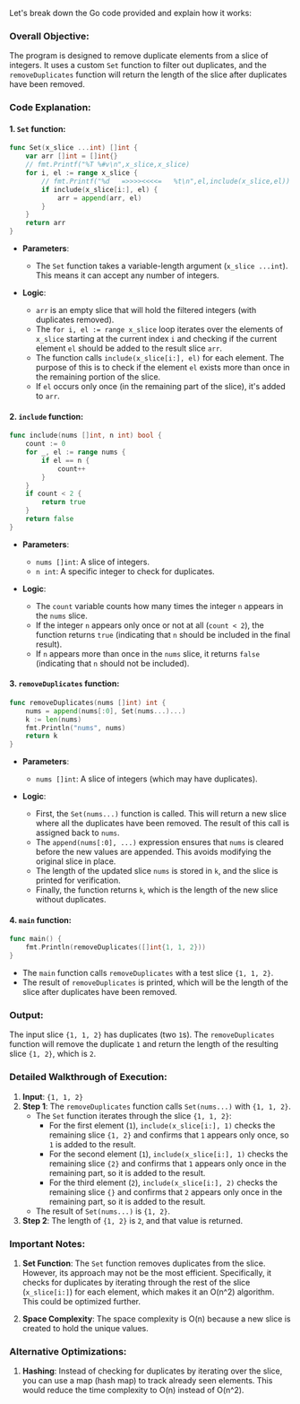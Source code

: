 Let's break down the Go code provided and explain how it works:

### Overall Objective:
The program is designed to remove duplicate elements from a slice of integers. It uses a custom `Set` function to filter out duplicates, and the `removeDuplicates` function will return the length of the slice after duplicates have been removed.

### Code Explanation:

#### 1. `Set` function:
```go
func Set(x_slice ...int) []int {
    var arr []int = []int{}
    // fmt.Printf("%T %#v\n",x_slice,x_slice)
    for i, el := range x_slice {
        // fmt.Printf("%d   =>>>><<<<=   %t\n",el,include(x_slice,el))
        if include(x_slice[i:], el) {
            arr = append(arr, el)
        }
    }
    return arr
}
```
- **Parameters**:
  - The `Set` function takes a variable-length argument (`x_slice ...int`). This means it can accept any number of integers.
  
- **Logic**:
  - `arr` is an empty slice that will hold the filtered integers (with duplicates removed).
  - The `for i, el := range x_slice` loop iterates over the elements of `x_slice` starting at the current index `i` and checking if the current element `el` should be added to the result slice `arr`.
  - The function calls `include(x_slice[i:], el)` for each element. The purpose of this is to check if the element `el` exists more than once in the remaining portion of the slice. 
  - If `el` occurs only once (in the remaining part of the slice), it's added to `arr`.

#### 2. `include` function:
```go
func include(nums []int, n int) bool {
    count := 0
    for _, el := range nums {
        if el == n {
            count++
        }
    }
    if count < 2 {
        return true
    }
    return false
}
```
- **Parameters**:
  - `nums []int`: A slice of integers.
  - `n int`: A specific integer to check for duplicates.
  
- **Logic**:
  - The `count` variable counts how many times the integer `n` appears in the `nums` slice.
  - If the integer `n` appears only once or not at all (`count < 2`), the function returns `true` (indicating that `n` should be included in the final result).
  - If `n` appears more than once in the `nums` slice, it returns `false` (indicating that `n` should not be included).

#### 3. `removeDuplicates` function:
```go
func removeDuplicates(nums []int) int {
    nums = append(nums[:0], Set(nums...)...)
    k := len(nums)
    fmt.Println("nums", nums)
    return k
}
```
- **Parameters**:
  - `nums []int`: A slice of integers (which may have duplicates).
  
- **Logic**:
  - First, the `Set(nums...)` function is called. This will return a new slice where all the duplicates have been removed. The result of this call is assigned back to `nums`.
  - The `append(nums[:0], ...)` expression ensures that `nums` is cleared before the new values are appended. This avoids modifying the original slice in place.
  - The length of the updated slice `nums` is stored in `k`, and the slice is printed for verification.
  - Finally, the function returns `k`, which is the length of the new slice without duplicates.

#### 4. `main` function:
```go
func main() {
    fmt.Println(removeDuplicates([]int{1, 1, 2}))
}
```
- The `main` function calls `removeDuplicates` with a test slice `{1, 1, 2}`.
- The result of `removeDuplicates` is printed, which will be the length of the slice after duplicates have been removed.

### Output:
The input slice `{1, 1, 2}` has duplicates (two `1`s). The `removeDuplicates` function will remove the duplicate `1` and return the length of the resulting slice `{1, 2}`, which is `2`.

### Detailed Walkthrough of Execution:
1. **Input**: `{1, 1, 2}`
2. **Step 1**: The `removeDuplicates` function calls `Set(nums...)` with `{1, 1, 2}`.
   - The `Set` function iterates through the slice `{1, 1, 2}`:
     - For the first element (`1`), `include(x_slice[i:], 1)` checks the remaining slice `{1, 2}` and confirms that `1` appears only once, so `1` is added to the result.
     - For the second element (`1`), `include(x_slice[i:], 1)` checks the remaining slice `{2}` and confirms that `1` appears only once in the remaining part, so it is added to the result.
     - For the third element (`2`), `include(x_slice[i:], 2)` checks the remaining slice `{}` and confirms that `2` appears only once in the remaining part, so it is added to the result.
   - The result of `Set(nums...)` is `{1, 2}`.
3. **Step 2**: The length of `{1, 2}` is `2`, and that value is returned.

### Important Notes:
1. **Set Function**: The `Set` function removes duplicates from the slice. However, its approach may not be the most efficient. Specifically, it checks for duplicates by iterating through the rest of the slice (`x_slice[i:]`) for each element, which makes it an O(n^2) algorithm. This could be optimized further.
   
2. **Space Complexity**: The space complexity is O(n) because a new slice is created to hold the unique values.

### Alternative Optimizations:
1. **Hashing**: Instead of checking for duplicates by iterating over the slice, you can use a map (hash map) to track already seen elements. This would reduce the time complexity to O(n) instead of O(n^2).
